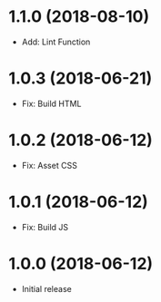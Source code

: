 # 1.1.0 (2018-08-10)

- Add: Lint Function

# 1.0.3 (2018-06-21)

- Fix: Build HTML

# 1.0.2 (2018-06-12)

- Fix: Asset CSS

# 1.0.1 (2018-06-12)

- Fix: Build JS

# 1.0.0 (2018-06-12)

- Initial release
